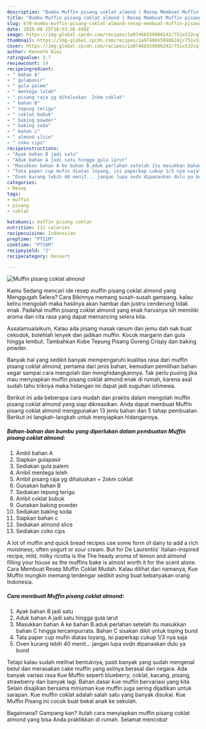 ```yaml
---
description: "Bumbu Muffin pisang coklat almond | Resep Membuat Muffin pisang coklat almond Yang Sedap"
title: "Bumbu Muffin pisang coklat almond | Resep Membuat Muffin pisang coklat almond Yang Sedap"
slug: 670-bumbu-muffin-pisang-coklat-almond-resep-membuat-muffin-pisang-coklat-almond-yang-sedap
date: 2020-08-25T16:53:36.650Z
image: https://img-global.cpcdn.com/recipes/1a9746b559986242/751x532cq70/muffin-pisang-coklat-almond-foto-resep-utama.jpg
thumbnail: https://img-global.cpcdn.com/recipes/1a9746b559986242/751x532cq70/muffin-pisang-coklat-almond-foto-resep-utama.jpg
cover: https://img-global.cpcdn.com/recipes/1a9746b559986242/751x532cq70/muffin-pisang-coklat-almond-foto-resep-utama.jpg
author: Kenneth Diaz
ratingvalue: 3.7
reviewcount: 14
recipeingredient:
- " bahan A"
- " gulapasir"
- " gula palem"
- " mentega leleh"
- " pisang raja yg dihaluskan  2skm coklat"
- " bahan B"
- " tepung terigu"
- " coklat bubuk"
- " baking powder"
- " baking soda"
- " bahan c"
- " almond slice"
- " coko cips"
recipeinstructions:
- "Ayak bahan B jadi satu"
- "Aduk bahan A jadi satu hingga gula larut"
- "Masukkan bahan A ke bahan B.aduk perlahan setelah itu masukkan bahan C hingga tercampurrata. Bahan C sisakan dikit untuk toping bund"
- "Tata paper cup mufin diatas loyang, isi paperkap cukup 1/3 nya saja"
- "Oven kurang lebih 40 menit... jangan lupa ovdn dipanaskan dulu ya bund"
categories:
- Resep
tags:
- muffin
- pisang
- coklat

katakunci: muffin pisang coklat 
nutrition: 112 calories
recipecuisine: Indonesian
preptime: "PT11M"
cooktime: "PT30M"
recipeyield: "2"
recipecategory: Dessert

---
```



![Muffin pisang coklat almond](https://img-global.cpcdn.com/recipes/1a9746b559986242/751x532cq70/muffin-pisang-coklat-almond-foto-resep-utama.jpg)

Kamu Sedang mencari ide resep muffin pisang coklat almond yang Menggugah Selera? Cara Bikinnya memang susah-susah gampang. kalau keliru mengolah maka hasilnya akan hambar dan justru cenderung tidak enak. Padahal muffin pisang coklat almond yang enak harusnya sih memiliki aroma dan cita rasa yang dapat memancing selera kita.

Assalamualaikum, Kalau ada pisang masak ranum dan jemu dah nak buat cekodok, bolehlah lenyek dan jadikan muffin. Kocok margarin dan gula hingga lembut. Tambahkan Kobe Tepung Pisang Goreng Crispy dan baking powder.

Banyak hal yang sedikit banyak mempengaruhi kualitas rasa dari muffin pisang coklat almond, pertama dari jenis bahan, kemudian pemilihan bahan segar sampai cara mengolah dan menghidangkannya. Tak perlu pusing jika mau menyiapkan muffin pisang coklat almond enak di rumah, karena asal sudah tahu triknya maka hidangan ini dapat jadi suguhan istimewa.


Berikut ini ada beberapa cara mudah dan praktis dalam mengolah muffin pisang coklat almond yang siap dikreasikan. Anda dapat membuat Muffin pisang coklat almond menggunakan 13 jenis bahan dan 5 tahap pembuatan. Berikut ini langkah-langkah untuk menyiapkan hidangannya.

<!--inarticleads1-->

##### Bahan-bahan dan bumbu yang diperlukan dalam pembuatan Muffin pisang coklat almond:

1. Ambil  bahan A
1. Siapkan  gulapasir
1. Sediakan  gula palem
1. Ambil  mentega leleh
1. Ambil  pisang raja yg dihaluskan + 2skm coklat
1. Gunakan  bahan B
1. Sediakan  tepung terigu
1. Ambil  coklat bubuk
1. Gunakan  baking powder
1. Sediakan  baking soda
1. Siapkan  bahan c
1. Sediakan  almond slice
1. Sediakan  coko cips


A lot of muffin and quick bread recipes use some form of dairy to add a rich moistness, often yogurt or sour cream. But for De Laurentiis&#39; Italian-inspired recipe, mild, milky ricotta is the The heady aroma of lemon and almond filling your house as the muffins bake is almost worth it for the scent alone. Cara Membuat Resep Muffin Coklat Mudah. Kalau dilihat dari namanya, Kue Muffin mungkin memang terdengar sedikit asing buat kebanyakan orang Indonesia. 

<!--inarticleads2-->

##### Cara membuat Muffin pisang coklat almond:

1. Ayak bahan B jadi satu
1. Aduk bahan A jadi satu hingga gula larut
1. Masukkan bahan A ke bahan B.aduk perlahan setelah itu masukkan bahan C hingga tercampurrata. Bahan C sisakan dikit untuk toping bund
1. Tata paper cup mufin diatas loyang, isi paperkap cukup 1/3 nya saja
1. Oven kurang lebih 40 menit... jangan lupa ovdn dipanaskan dulu ya bund


Tetapi kalau sudah melihat bentuknya, pasti banyak yang sudah mengenal betul dan merasakan cake muffin yang aslinya berasal dari negara. Ada banyak variasi rasa Kue Muffin seperti blueberry, coklat, kacang, pisang, strawberry dan banyak lagi. Bahan dasar kue muffin bervariasi yang kita Selain disajikan bersama minuman kue muffin juga sering dijadikan untuk sarapan. Kue muffin coklat adalah salah satu yang banyak disukai. Kue Muffin Pisang ini cocok buat bekal anak ke sekolah. 

Bagaimana? Gampang kan? Itulah cara menyiapkan muffin pisang coklat almond yang bisa Anda praktikkan di rumah. Selamat mencoba!
